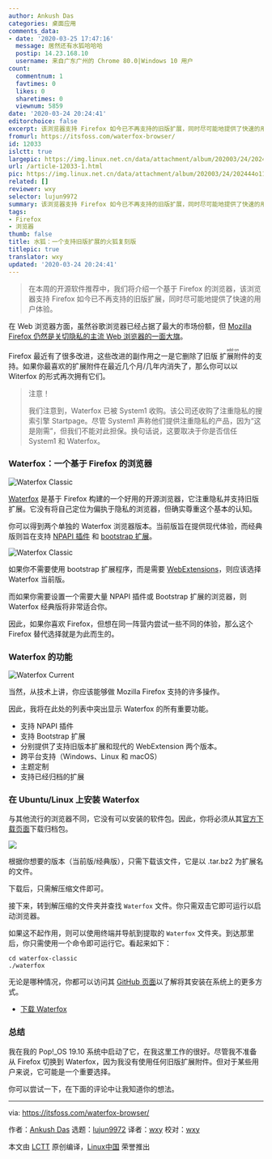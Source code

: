 ```yaml
---
author: Ankush Das
categories: 桌面应用
comments_data:
- date: '2020-03-25 17:47:16'
  message: 居然还有水狐哈哈哈
  postip: 14.23.168.10
  username: 来自广东广州的 Chrome 80.0|Windows 10 用户
count:
  commentnum: 1
  favtimes: 0
  likes: 0
  sharetimes: 0
  viewnum: 5859
date: '2020-03-24 20:24:41'
editorchoice: false
excerpt: 该浏览器支持 Firefox 如今已不再支持的旧版扩展，同时尽可能地提供了快速的用户体验。
fromurl: https://itsfoss.com/waterfox-browser/
id: 12033
islctt: true
largepic: https://img.linux.net.cn/data/attachment/album/202003/24/202444o11mrnn1ls2rqrqy.png
url: /article-12033-1.html
pic: https://img.linux.net.cn/data/attachment/album/202003/24/202444o11mrnn1ls2rqrqy.png.thumb.jpg
related: []
reviewer: wxy
selector: lujun9972
summary: 该浏览器支持 Firefox 如今已不再支持的旧版扩展，同时尽可能地提供了快速的用户体验。
tags:
- Firefox
- 浏览器
thumb: false
title: 水狐：一个支持旧版扩展的火狐复刻版
titlepic: true
translator: wxy
updated: '2020-03-24 20:24:41'
---
```



> 
> 在本周的开源软件推荐中，我们将介绍一个基于 Firefox 的浏览器，该浏览器支持 Firefox 如今已不再支持的旧版扩展，同时尽可能地提供了快速的用户体验。
> 
> 
> 


在 Web 浏览器方面，虽然谷歌浏览器已经占据了最大的市场份额，但 [Mozilla Firefox 仍然是关切隐私的主流 Web 浏览器的一面大旗](https://itsfoss.com/why-firefox/)。


Firefox 最近有了很多改进，这些改进的副作用之一是它删除了旧版<ruby> 扩展附件 <rt>  add-on </rt></ruby>的支持。如果你最喜欢的扩展附件在最近几个月/几年内消失了，那么你可以以 Witerfox 的形式再次拥有它们。



> 
> 注意！
> 
> 
> 我们注意到，Waterfox 已被 System1 收购。该公司还收购了注重隐私的搜索引擎 Startpage。尽管 System1 声称他们提供注重隐私的产品，因为“这是刚需”，但我们不能对此担保。换句话说，这要取决于你是否信任 System1 和 Waterfox。
> 
> 
> 


### Waterfox：一个基于 Firefox 的浏览器


![Waterfox Classic](/data/attachment/album/202003/24/202444o11mrnn1ls2rqrqy.png)


[Waterfox](https://www.waterfox.net/) 是基于 Firefox 构建的一个好用的开源浏览器，它注重隐私并支持旧版扩展。它没有将自己定位为偏执于隐私的浏览器，但确实尊重这个基本的认知。


你可以得到两个单独的 Waterfox 浏览器版本。当前版旨在提供现代体验，而经典版则旨在支持 [NPAPI 插件](https://en.wikipedia.org/wiki/NPAPI) 和 [bootstrap 扩展](https://wiki.mozilla.org/Extension_Manager:Bootstrapped_Extensions)。


![Waterfox Classic](/data/attachment/album/202003/24/202446f5zndc9w99xsb9xu.jpg)


如果你不需要使用 bootstrap 扩展程序，而是需要 [WebExtensions](https://wiki.mozilla.org/WebExtensions)，则应该选择 Waterfox 当前版。


而如果你需要设置一个需要大量 NPAPI 插件或 Bootstrap 扩展的浏览器，则 Waterfox 经典版将非常适合你。


因此，如果你喜欢 Firefox，但想在同一阵营内尝试一些不同的体验，那么这个 Firefox 替代选择就是为此而生的。


### Waterfox 的功能


![Waterfox Current](/data/attachment/album/202003/24/202448myvr1rztp8i0hreb.jpg)


当然，从技术上讲，你应该能够做 Mozilla Firefox 支持的许多操作。


因此，我将在此处的列表中突出显示 Waterfox 的所有重要功能。


* 支持 NPAPI 插件
* 支持 Bootstrap 扩展
* 分别提供了支持旧版本扩展和现代的 WebExtension 两个版本。
* 跨平台支持（Windows、Linux 和 macOS）
* 主题定制
* 支持已经归档的扩展


### 在 Ubuntu/Linux 上安装 Waterfox


与其他流行的浏览器不同，它没有可以安装的软件包。因此，你将必须从其[官方下载页面](https://www.waterfox.net/download/)下载归档包。


![](/data/attachment/album/202003/24/202454hkjl7izs0yv57ui7.jpg)


根据你想要的版本（当前版/经典版），只需下载该文件，它是以 .tar.bz2 为扩展名的文件。


下载后，只需解压缩文件即可。


接下来，转到解压缩的文件夹并查找 `Waterfox` 文件。你只需双击它即可运行以启动浏览器。


如果这不起作用，则可以使用终端并导航到提取的 `Waterfox` 文件夹。到达那里后，你只需使用一个命令即可运行它。看起来如下：



```
cd waterfox-classic
./waterfox
```

无论是哪种情况，你都可以访问其 [GitHub 页面](https://github.com/MrAlex94/Waterfox)以了解将其安装在系统上的更多方式。


* [下载 Waterfox](https://www.waterfox.net/)


### 总结


我在我的 Pop!\_OS 19.10 系统中启动了它，在我这里工作的很好。尽管我不准备从 Firefox 切换到 Waterfox，因为我没有使用任何旧版扩展附件。但对于某些用户来说，它可能是一个重要选择。


你可以尝试一下，在下面的评论中让我知道你的想法。




---


via: <https://itsfoss.com/waterfox-browser/>


作者：[Ankush Das](https://itsfoss.com/author/ankush/) 选题：[lujun9972](https://github.com/lujun9972) 译者：[wxy](https://github.com/wxy) 校对：[wxy](https://github.com/wxy)


本文由 [LCTT](https://github.com/LCTT/TranslateProject) 原创编译，[Linux中国](https://linux.cn/) 荣誉推出